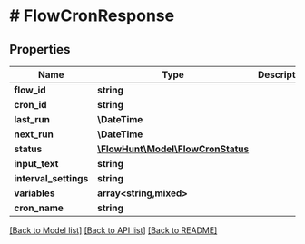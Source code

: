 # # FlowCronResponse

## Properties

Name | Type | Description | Notes
------------ | ------------- | ------------- | -------------
**flow_id** | **string** |  |
**cron_id** | **string** |  |
**last_run** | **\DateTime** |  | [optional]
**next_run** | **\DateTime** |  | [optional]
**status** | [**\FlowHunt\Model\FlowCronStatus**](FlowCronStatus.md) |  |
**input_text** | **string** |  | [optional]
**interval_settings** | **string** |  |
**variables** | **array<string,mixed>** |  | [optional]
**cron_name** | **string** |  |

[[Back to Model list]](../../README.md#models) [[Back to API list]](../../README.md#endpoints) [[Back to README]](../../README.md)
